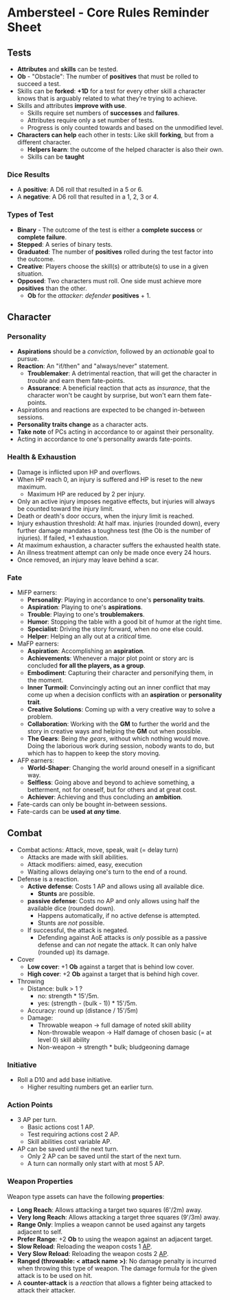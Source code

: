 # Ambersteel - Core Rules Reminder Sheet

## Tests
* **Attributes** and **skills** can be tested. 
* **Ob** - "Obstacle": The number of **positives** that must be rolled to succeed a test. 
* Skills can be **forked**: **+1D** for a test for every other skill a character knows that is arguably related to what they're trying to achieve. 
* Skills and attributes **improve with use**. 
  * Skills require set numbers of **successes** and **failures**.
  * Attributes require only a set number of tests. 
  * Progress is only counted towards and based on the unmodified level. 
* **Characters can help** each other in tests: Like skill **forking**, but from a different character. 
  * **Helpers learn**: the outcome of the helped character is also their own.  
  * Skills can be **taught**

### Dice Results
* A **positive**: A D6 roll that resulted in a 5 or 6. 
* A **negative**: A D6 roll that resulted in a 1, 2, 3 or 4. 

### Types of Test
* **Binary** - The outcome of the test is either a **complete success** or **complete failure**.
* **Stepped**: A series of binary tests.
* **Graduated**: The number of **positives** rolled during the test factor into the outcome.
* **Creative**: Players choose the skill(s) or attribute(s) to use in a given situation. 
* **Opposed**: Two characters must roll. One side must achieve more **positives** than the other. 
  * **Ob** for the *attacker*: *defender* **positives** + 1. 

## Character

### Personality
* **Aspirations** should be a *conviction*, followed by an *actionable* goal to pursue.
* **Reaction**: An "if/then" and "always/never" statement.
  * **Troublemaker**: A detrimental reaction, that will get the character in *trouble* and earn them fate-points. 
  * **Assurance**: A beneficial reaction that acts as *insurance*, that the character won't be caught by surprise, but won't earn them fate-points. 
* Aspirations and reactions are expected to be changed in-between sessions. 
* **Personality traits change** as a character acts. 
* **Take note** of PCs acting in accordance to or against their personality.
* Acting in accordance to one's personality awards fate-points. 

### Health & Exhaustion
* Damage is inflicted upon HP and overflows. 
* When HP reach 0, an injury is suffered and HP is reset to the new maximum. 
  * Maximum HP are reduced by 2 per injury. 
* Only an active injury imposes negative effects, but injuries will always be counted toward the injury limit.
* Death or death's door occurs, when the injury limit is reached. 
* Injury exhaustion threshold: At half max. injuries (rounded down), every further damage mandates a toughness test (the Ob is the number of injuries). If failed, +1 exhaustion. 
* At maximum exhaustion, a character suffers the exhausted health state.
* An illness treatment attempt can only be made once every 24 hours. 
* Once removed, an injury may leave behind a scar. 

### Fate
* MiFP earners: 
  * **Personality**: Playing in accordance to one's **personality traits**. 
  * **Aspiration**: Playing to one's **aspirations**. 
  * **Trouble**: Playing to one's **troublemakers**.
  * **Humor**: Stopping the table with a good bit of humor at the right time. 
  * **Specialist**: Driving the story forward, when no one else could. 
  * **Helper**: Helping an ally out at a *critical* time.  
* MaFP earners: 
  * **Aspiration**: Accomplishing an **aspiration**. 
  * **Achievements**: Whenever a major plot point or story arc is concluded **for all the players, as a group**. 
  * **Embodiment**: Capturing their character and personifying them, in the moment. 
  * **Inner Turmoil**: Convincingly acting out an inner conflict that may come up when a decision conflicts with an **aspiration** or **personality trait**. 
  * **Creative Solutions**: Coming up with a very creative way to solve a problem. 
  * **Collaboration**: Working with the **GM** to further the world and the story in creative ways and helping the **GM** out when possible. 
  * **The Gears**: Being *the gears*, without which nothing would move. Doing the laborious work during session, nobody wants to do, but which has to happen to keep the story moving. 
* AFP earners: 
  * **World-Shaper**: Changing the world around oneself in a significant way. 
  * **Selfless**: Going above and beyond to achieve something, a betterment, not for oneself, but for others and at great cost. 
  * **Achiever**: Achieving and thus concluding an **ambition**. 
* Fate-cards can only be bought in-between sessions. 
* Fate-cards can be **used at *any* time**.

## Combat
* Combat actions: Attack, move, speak, wait (= delay turn)
  * Attacks are made with skill abilities.
  * Attack modifiers: aimed, easy, execution
  * Waiting allows delaying one's turn to the end of a round. 
* Defense is a reaction.
  * **Active defense**: Costs 1 AP and allows using all available dice. 
    * **Stunts** are possible. 
  * **passive defense**: Costs no AP and only allows using half the available dice (rounded down). 
    * Happens automatically, if no active defense is attempted. 
    * Stunts are *not* possible. 
  * If successful, the attack is negated. 
    * Defending against AoE attacks is *only* possible as a passive defense and can *not* negate the attack. It can only halve (rounded up) its damage. 
* Cover
  * **Low cover**: +1 **Ob** against a target that is behind low cover. 
  * **High cover**: +2 **Ob** against a target that is behind high cover. 
* Throwing
  * Distance: bulk > 1 ?
    * no: strength * 15'/5m.
    * yes: (strength - (bulk - 1)) * 15'/5m.
  * Accuracy: round up (distance / 15'/5m)
  * Damage: 
    * Throwable weapon -> full damage of noted skill ability
    * Non-throwable weapon -> Half damage of chosen basic (= at level 0) skill ability
    * Non-weapon -> strength * bulk; bludgeoning damage

### Initiative
* Roll a D10 and add base initiative. 
  * Higher resulting numbers get an earlier turn. 

### Action Points
* 3 AP per turn. 
  * Basic actions cost 1 AP. 
  * Test requiring actions cost 2 AP.
  * Skill abilities cost variable AP.
* AP can be saved until the next turn. 
  * Only 2 AP can be saved until the start of the next turn. 
  * A turn can normally only start with at most 5 AP. 

### Weapon Properties
Weapon type assets can have the following **properties**:
* **Long Reach**: Allows attacking a target two squares (6'/2m) away. 
* **Very long Reach**: Allows attacking a target three squares (9'/3m) away. 
* **Range Only**: Implies a weapon cannot be used against any targets adjacent to self. 
* **Prefer Range**: +2 **Ob** to using the weapon against an adjacent target.
* **Slow Reload**: Reloading the weapon costs 1 [AP](#action-points-ap).
* **Very Slow Reload**: Reloading the weapon costs 2 [AP](#action-points-ap).
* **Ranged (throwable: < attack name >)**: No damage penalty is incurred when throwing this type of weapon. The damage formula for the given attack is to be used on hit. 
* A **counter-attack** is a *reaction* that allows a fighter being attacked to attack their attacker. 
